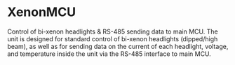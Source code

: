 # XenonMCU
Control of bi-xenon headlights &amp; RS-485 sending data to main MCU.
The unit is designed for standard control of bi-xenon headlights (dipped/high beam), as well as for sending data on the current of each headlight, voltage, and temperature inside the unit via the RS-485 interface to main MCU.
